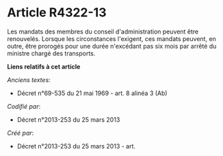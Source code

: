# Article R4322-13

Les mandats des membres du conseil d'administration peuvent être renouvelés. Lorsque les circonstances l'exigent, ces mandats
peuvent, en outre, être prorogés pour une durée n'excédant pas six mois par arrêté du ministre chargé des transports.

**Liens relatifs à cet article**

_Anciens textes_:

  - Décret n°69-535 du 21 mai 1969 - art. 8 alinéa 3 (Ab)

_Codifié par_:

  - Décret n°2013-253 du 25 mars 2013

_Créé par_:

  - Décret n°2013-253 du 25 mars 2013 - art.
